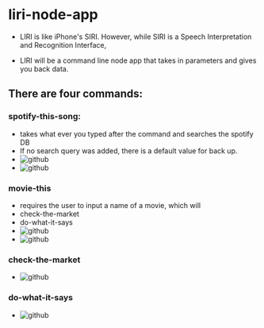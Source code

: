 # liri-node-app

* LIRI is like iPhone's SIRI. However, while SIRI is a Speech Interpretation and Recognition Interface, 

* LIRI will be a command line node app that takes in parameters and gives you back data.
## There are four commands:

### spotify-this-song:
  * takes what ever you typed after the command and searches the spotify DB
  * If no search query was added, there is a default value for back up.
  * ![github](https://github.com/joseluissaboya/liri-node-app/blob/master/GIFs/spotify-this-song-default-val.gif)
  * ![github](https://github.com/joseluissaboya/liri-node-app/blob/master/GIFs/spotify-this-song-any-song.gif)
### movie-this 
  * requires the user to input a name of a movie, which will 
  * check-the-market
  * do-what-it-says
  * ![github](https://github.com/joseluissaboya/liri-node-app/blob/master/GIFs/movie-this-default-value.gif)
  * ![github](https://github.com/joseluissaboya/liri-node-app/blob/master/GIFs/movie-this-any-movie.gif)
### check-the-market
  
  * ![github](https://github.com/joseluissaboya/liri-node-app/blob/master/GIFs/check-the-market.gif)

### do-what-it-says

  * ![github](https://github.com/joseluissaboya/liri-node-app/blob/master/GIFs/read-file-do-task.gif)